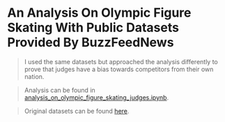 # An Analysis On Olympic Figure Skating With Public Datasets Provided By BuzzFeedNews

> I used the same datasets but approached the analysis differently to prove that judges have a bias towards competitors from their own nation. 

> Analysis can be found in [analysis_on_olympic_figure_skating_judges.ipynb](https://github.com/jaimelovera/analysis-on-olympic-figure-skating-judges/blob/master/analysis_on_olympic_figure_skating_judges.ipynb).

> Original datasets can be found [here](https://github.com/BuzzFeedNews/2018-02-olympic-figure-skating-analysis/tree/master/data).
